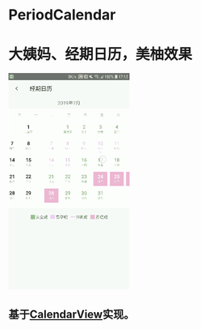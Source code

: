 # PeriodCalendar
# 大姨妈、经期日历，美柚效果 
![效果图](https://github.com/OneGreenHand/PeriodCalendar/blob/master/pictor/period.gif)  
## 基于[CalendarView](https://github.com/huanghaibin-dev/CalendarView)实现。